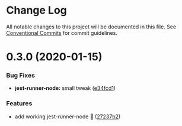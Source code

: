 # Change Log

All notable changes to this project will be documented in this file.
See [Conventional Commits](https://conventionalcommits.org) for commit guidelines.

# 0.3.0 (2020-01-15)


### Bug Fixes

* **jest-runner-node:** small tweak ([e34fcd1](https://github.com/tunnckoCore/opensource/commit/e34fcd161b147cee9d8a295aa336f488d348e5e1))


### Features

* add working jest-runner-node :tada: ([27237b2](https://github.com/tunnckoCore/opensource/commit/27237b2f55a38c0915a5c33c7815d20f2a8e2d38))
